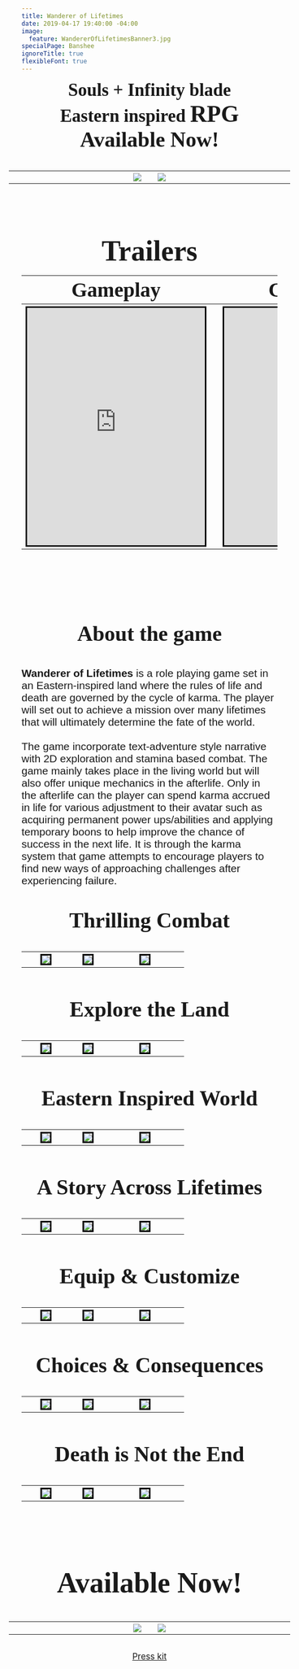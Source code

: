 ```yaml
---
title: Wanderer of Lifetimes
date: 2019-04-17 19:40:00 -04:00
image:
  feature: WandererOfLifetimesBanner3.jpg
specialPage: Banshee
ignoreTitle: true
flexibleFont: true
---
```


<div align="center" style="margin: 0 -25px 0 -25px; padding: 0em 0 0em 0; font-family: oldstyle; font-size: 2.5em; font-weight: bold;">Souls + Infinity blade
<br>
Eastern inspired <span style="font-size: 130%;">RPG</span>
</div>

<div align="center" style="padding: 0em 0 0.5em 0; font-family: oldstyle; font-size: 3em; font-weight: bold;">Available Now!</div>

<div style="margin: 0 -25px 0 -25px;">
<table style="undefined;table-layout: fixed; width: 100%">
<colgroup>
<col style="width: 50%">
<col style="width: 0%">
<col style="width: 50%">
</colgroup>
<tr>
  <th align="right" class="tg-0lax" >
    <a href="https://itunes.apple.com/us/app/wanderer-of-lifetimes/id1455732382?ls=1&mt=8"><img src="/images/badge/Apple-Badge.png"></a>
  </th>
  <th class="tg-0lax"></th>
  <th align="left" class="tg-0lax" >
    <a href="https://play.google.com/store/apps/details?id=com.PaperTinker.WandererofLifetimes"><img src="/images/badge/GooglePlay-Badge.png"></a>
  </th>
</tr>
</table>
</div>

<div align="center" style="padding: 1.5em 0 0em 0; font-family: oldstyle; font-size: 4em; font-weight: bold;">Trailers</div>

<table style="undefined;table-layout: fixed; width: 100%">
<colgroup>
<col style="width: 47.5%">
<col style="width: 5%">
<col style="width: 47.5%">
</colgroup>
<tr>
  <th class="tg-0lax" >
    <div align="center" style="font-family: oldstyle; font-size: 2.5em; font-weight: bold;">Gameplay</div>
  </th>
  <th class="tg-0lax"></th>
  <th class="tg-0lax" >
    <div align="center" style="font-family: oldstyle; font-size: 2.5em; font-weight: bold;">Cinematic</div>
  </th>
</tr>
<tr>
  <th class="tg-0lax" >
    <iframe style="border: 3px solid black;"  width="350" height="467" src="https://www.youtube.com/embed/vwKn-h82kRM?rel=0" frameborder="0" allow="accelerometer; autoplay; encrypted-media; gyroscope; picture-in-picture" allowfullscreen></iframe>
  </th>
  <th class="tg-0lax"></th>
  <th class="tg-0lax" >
    <iframe style="border: 3px solid black;"  width="350" height="467" src="https://www.youtube.com/embed/Tb_MDkFzu8g?rel=0" frameborder="0" allow="accelerometer; autoplay; encrypted-media; gyroscope; picture-in-picture" allowfullscreen></iframe>
  </th>
</tr>
</table>

<div align="center" style="padding: 3em 0 1em 0; font-family: oldstyle; font-size: 3em; font-weight: bold;">About the game</div>
<div align="left" style="font-family: arial; font-size: 1.5em; font-weight: normal;"><b>Wanderer of Lifetimes</b> is a role playing game set in an Eastern-inspired land where the rules of life and death are governed by the cycle of karma. The player will set out to achieve a mission over many lifetimes that will ultimately determine the fate of the world.
<br><br>
The game incorporate text-adventure style narrative with 2D exploration and stamina based combat. The game mainly takes place in the living world but will also offer unique mechanics in the afterlife. Only in the afterlife can the player can spend karma accrued in life for various adjustment to their avatar such as acquiring permanent power ups/abilities and applying temporary boons to help improve the chance of success in the next life. It is through the karma system that game attempts to encourage players to find new ways of approaching challenges after experiencing failure.</div>

<div align="center" style="padding: 1em 0 0.5em 0; font-family: oldstyle; font-size: 3em; font-weight: bold;">Thrilling Combat</div>
<table style="undefined;table-layout: fixed; width: 100%">
<colgroup>
<col style="width: 30%">
<col style="width: 5%">
<col style="width: 30%">
<col style="width: 5%">
<col style="width: 30%">
</colgroup>
<tr>
  <th class="tg-0lax" >
    <a href="/images/Lifetimes/Screenshots/website_combat1.jpg" data-lightbox="lifetimes_combat"><img style="border: 3px solid black;" src="/images/Lifetimes/Screenshots_small/website_combat1.jpg"></a>
  </th>
  <th class="tg-0lax"></th>
  <th align="left" class="tg-0lax" >
    <a href="/images/Lifetimes/Screenshots/website_combat2.jpg" data-lightbox="lifetimes_combat"><img style="border: 3px solid black;"  src="/images/Lifetimes/Screenshots_small/website_combat2.jpg"></a>
  </th>
<th class="tg-0lax"></th>
  <th align="left" class="tg-0lax" >
    <a href="/images/Lifetimes/Screenshots/website_combat8.jpg" data-lightbox="lifetimes_combat"><img style="border: 3px solid black;"  src="/images/Lifetimes/Screenshots_small/website_combat8.jpg"></a>
  </th>
</tr>
<a href="/images/Lifetimes/Screenshots/website_combat3.jpg" data-lightbox="lifetimes_combat"></a>
<a href="/images/Lifetimes/Screenshots/website_combat4.jpg" data-lightbox="lifetimes_combat"></a>
<a href="/images/Lifetimes/Screenshots/website_combat5.jpg" data-lightbox="lifetimes_combat"></a>
<a href="/images/Lifetimes/Screenshots/website_combat6.jpg" data-lightbox="lifetimes_combat"></a>
<a href="/images/Lifetimes/Screenshots/website_combat7.jpg" data-lightbox="lifetimes_combat"></a>
<a href="/images/Lifetimes/Screenshots/website_combat9.jpg" data-lightbox="lifetimes_combat"></a>
<a href="/images/Lifetimes/Screenshots/website_combat10.jpg" data-lightbox="lifetimes_combat"></a>
</table>

<div align="center" style="padding: 1em 0 0.5em 0; font-family: oldstyle; font-size: 3em; font-weight: bold;">Explore the Land</div>
<table style="undefined;table-layout: fixed; width: 100%">
<colgroup>
<col style="width: 30%">
<col style="width: 5%">
<col style="width: 30%">
<col style="width: 5%">
<col style="width: 30%">
</colgroup>
<tr>
  <th class="tg-0lax" >
    <a href="/images/Lifetimes/Screenshots/website_explore1.jpg" data-lightbox="lifetimes_explore"><img style="border: 3px solid black;" src="/images/Lifetimes/Screenshots_small/website_explore1.jpg"></a>
  </th>
  <th class="tg-0lax"></th>
  <th align="left" class="tg-0lax" >
    <a href="/images/Lifetimes/Screenshots/website_explore2.jpg" data-lightbox="lifetimes_explore"><img style="border: 3px solid black;"  src="/images/Lifetimes/Screenshots_small/website_explore2.jpg"></a>
  </th>
<th class="tg-0lax"></th>
  <th align="left" class="tg-0lax" >
    <a href="/images/Lifetimes/Screenshots/website_explore3.jpg" data-lightbox="lifetimes_explore"><img style="border: 3px solid black;"  src="/images/Lifetimes/Screenshots_small/website_explore3.jpg"></a>
  </th>
</tr>
<a href="/images/Lifetimes/Screenshots/website_explore4.jpg" data-lightbox="lifetimes_explore"></a>
</table>



<div align="center" style="padding: 1em 0 0.5em 0; font-family: oldstyle; font-size: 3em; font-weight: bold;">Eastern Inspired World</div>
<table style="undefined;table-layout: fixed; width: 100%">
<colgroup>
<col style="width: 30%">
<col style="width: 5%">
<col style="width: 30%">
<col style="width: 5%">
<col style="width: 30%">
</colgroup>
<tr>
  <th class="tg-0lax" >
    <a href="/images/Lifetimes/Screenshots/website_city1.jpg" data-lightbox="lifetimes_city"><img style="border: 3px solid black;" src="/images/Lifetimes/Screenshots_small/website_city1.jpg"></a>
  </th>
  <th class="tg-0lax"></th>
  <th align="left" class="tg-0lax" >
    <a href="/images/Lifetimes/Screenshots/website_city2.jpg" data-lightbox="lifetimes_city"><img style="border: 3px solid black;"  src="/images/Lifetimes/Screenshots_small/website_city2.jpg"></a>
  </th>
<th class="tg-0lax"></th>
  <th align="left" class="tg-0lax" >
    <a href="/images/Lifetimes/Screenshots/website_city3.jpg" data-lightbox="lifetimes_city"><img style="border: 3px solid black;"  src="/images/Lifetimes/Screenshots_small/website_city3.jpg"></a>
  </th>
</tr>
<a href="/images/Lifetimes/Screenshots/website_city4.jpg" data-lightbox="lifetimes_city"></a>
</table>



<div align="center" style="padding: 1em 0 0.5em 0; font-family: oldstyle; font-size: 3em; font-weight: bold;">A Story Across Lifetimes</div>
<table style="undefined;table-layout: fixed; width: 100%">
<colgroup>
<col style="width: 30%">
<col style="width: 5%">
<col style="width: 30%">
<col style="width: 5%">
<col style="width: 30%">
</colgroup>
<tr>
  <th class="tg-0lax" >
    <a href="/images/Lifetimes/Screenshots/website_story1.jpg" data-lightbox="lifetimes_story"><img style="border: 3px solid black;" src="/images/Lifetimes/Screenshots_small/website_story1.jpg"></a>
  </th>
  <th class="tg-0lax"></th>
  <th align="left" class="tg-0lax" >
    <a href="/images/Lifetimes/Screenshots/website_story2.jpg" data-lightbox="lifetimes_story"><img style="border: 3px solid black;"  src="/images/Lifetimes/Screenshots_small/website_story2.jpg"></a>
  </th>
<th class="tg-0lax"></th>
  <th align="left" class="tg-0lax" >
    <a href="/images/Lifetimes/Screenshots/website_story3.jpg" data-lightbox="lifetimes_story"><img style="border: 3px solid black;"  src="/images/Lifetimes/Screenshots_small/website_story3.jpg"></a>
  </th>
</tr>
<a href="/images/Lifetimes/Screenshots/website_story4.jpg" data-lightbox="lifetimes_story"></a>
<a href="/images/Lifetimes/Screenshots/website_story5.jpg" data-lightbox="lifetimes_story"></a>
</table>



<div align="center" style="padding: 1em 0 0.5em 0; font-family: oldstyle; font-size: 3em; font-weight: bold;">Equip & Customize</div>
<table style="undefined;table-layout: fixed; width: 100%">
<colgroup>
<col style="width: 30%">
<col style="width: 5%">
<col style="width: 30%">
<col style="width: 5%">
<col style="width: 30%">
</colgroup>
<tr>
  <th class="tg-0lax" >
    <a href="/images/Lifetimes/Screenshots/website_stat1.jpg" data-lightbox="lifetimes_customize"><img style="border: 3px solid black;" src="/images/Lifetimes/Screenshots_small/website_stat1.jpg"></a>
  </th>
  <th class="tg-0lax"></th>
  <th align="left" class="tg-0lax" >
    <a href="/images/Lifetimes/Screenshots/website_shop1.jpg" data-lightbox="lifetimes_customize"><img style="border: 3px solid black;"  src="/images/Lifetimes/Screenshots_small/website_shop1.jpg"></a>
  </th>
<th class="tg-0lax"></th>
  <th align="left" class="tg-0lax" >
    <a href="/images/Lifetimes/Screenshots/website_item1.jpg" data-lightbox="lifetimes_customize"><img style="border: 3px solid black;"  src="/images/Lifetimes/Screenshots_small/website_item1.jpg"></a>
  </th>
</tr>
<a href="/images/Lifetimes/Screenshots/website_item2.jpg" data-lightbox="lifetimes_customize"></a>
<a href="/images/Lifetimes/Screenshots/website_item3.jpg" data-lightbox="lifetimes_customize"></a>
<a href="/images/Lifetimes/Screenshots/website_item4.jpg" data-lightbox="lifetimes_customize"></a>
<a href="/images/Lifetimes/Screenshots/website_item5.jpg" data-lightbox="lifetimes_customize"></a>
<a href="/images/Lifetimes/Screenshots/website_item6.jpg" data-lightbox="lifetimes_customize"></a>
<a href="/images/Lifetimes/Screenshots/website_item7.jpg" data-lightbox="lifetimes_customize"></a>
<a href="/images/Lifetimes/Screenshots/website_item8.jpg" data-lightbox="lifetimes_customize"></a>
<a href="/images/Lifetimes/Screenshots/website_item9.jpg" data-lightbox="lifetimes_customize"></a>
</table>



<div align="center" style="padding: 1em 0 0.5em 0; font-family: oldstyle; font-size: 3em; font-weight: bold;">Choices & Consequences</div>
<table style="undefined;table-layout: fixed; width: 100%">
<colgroup>
<col style="width: 30%">
<col style="width: 5%">
<col style="width: 30%">
<col style="width: 5%">
<col style="width: 30%">
</colgroup>
<tr>
  <th class="tg-0lax" >
    <a href="/images/Lifetimes/Screenshots/website_scenario1.jpg" data-lightbox="lifetimes_scene"><img style="border: 3px solid black;" src="/images/Lifetimes/Screenshots_small/website_scenario1.jpg"></a>
  </th>
  <th class="tg-0lax"></th>
  <th align="left" class="tg-0lax" >
    <a href="/images/Lifetimes/Screenshots/website_scenario2.jpg" data-lightbox="lifetimes_scene"><img style="border: 3px solid black;"  src="/images/Lifetimes/Screenshots_small/website_scenario2.jpg"></a>
  </th>
<th class="tg-0lax"></th>
  <th align="left" class="tg-0lax" >
    <a href="/images/Lifetimes/Screenshots/website_scenario3.jpg" data-lightbox="lifetimes_scene"><img style="border: 3px solid black;"  src="/images/Lifetimes/Screenshots_small/website_scenario3.jpg"></a>
  </th>
</tr>
<a href="/images/Lifetimes/Screenshots/website_scenario4.jpg" data-lightbox="lifetimes_scene"></a>
<a href="/images/Lifetimes/Screenshots/website_scenario5.jpg" data-lightbox="lifetimes_scene"></a>
</table>


<div align="center" style="padding: 1em 0 0.5em 0; font-family: oldstyle; font-size: 3em; font-weight: bold;">Death is Not the End</div>
<table style="undefined;table-layout: fixed; width: 100%">
<colgroup>
<col style="width: 30%">
<col style="width: 5%">
<col style="width: 30%">
<col style="width: 5%">
<col style="width: 30%">
</colgroup>
<tr>
  <th class="tg-0lax" >
    <a href="/images/Lifetimes/Screenshots/website_afterLife_home1.jpg" data-lightbox="lifetimes_death"><img style="border: 3px solid black;" src="/images/Lifetimes/Screenshots_small/website_afterLife_home1.jpg"></a>
  </th>
  <th class="tg-0lax"></th>
  <th align="left" class="tg-0lax" >
    <a href="/images/Lifetimes/Screenshots/website_afterLife_birthPlace1.jpg" data-lightbox="lifetimes_death"><img style="border: 3px solid black;"  src="/images/Lifetimes/Screenshots_small/website_afterLife_birthPlace1.jpg"></a>
  </th>
<th class="tg-0lax"></th>
  <th align="left" class="tg-0lax" >
    <a href="/images/Lifetimes/Screenshots/website_afterLife_power1.jpg" data-lightbox="lifetimes_death"><img style="border: 3px solid black;"  src="/images/Lifetimes/Screenshots_small/website_afterLife_power1.jpg"></a>
  </th>
</tr>
<a href="/images/Lifetimes/Screenshots/website_afterLife_power2.jpg" data-lightbox="lifetimes_death"></a>
<a href="/images/Lifetimes/Screenshots/website_afterLife_power3.jpg" data-lightbox="lifetimes_death"></a>
<a href="/images/Lifetimes/Screenshots/website_afterLife_power4.jpg" data-lightbox="lifetimes_death"></a>
<a href="/images/Lifetimes/Screenshots/website_afterLife_power5.jpg" data-lightbox="lifetimes_death"></a>
<a href="/images/Lifetimes/Screenshots/website_afterLife_upbringing1.jpg" data-lightbox="lifetimes_death"></a>
<a href="/images/Lifetimes/Screenshots/website_afterLife_upbringing2.jpg" data-lightbox="lifetimes_death"></a>
<a href="/images/Lifetimes/Screenshots/website_afterLife_reborn1.jpg" data-lightbox="lifetimes_death"></a>
</table>

<div align="center" style="padding: 2em 0 0.5em 0; font-family: oldstyle; font-size: 4em; font-weight: bold;">Available Now!</div>

<div style="margin: 0 -25px 0 -25px;">
<table style="undefined;table-layout: fixed; width: 100%">
<colgroup>
<col style="width: 50%">
<col style="width: 0%">
<col style="width: 50%">
</colgroup>
<tr>
  <th align="right" class="tg-0lax" >
    <a href="https://itunes.apple.com/us/app/wanderer-of-lifetimes/id1455732382?ls=1&mt=8"><img src="/images/badge/Apple-Badge.png"></a>
  </th>
  <th class="tg-0lax"></th>
  <th align="left" class="tg-0lax" >
    <a href="https://play.google.com/store/apps/details?id=com.PaperTinker.WandererofLifetimes"><img src="/images/badge/GooglePlay-Badge.png"></a>
  </th>
</tr>
</table>
</div>
<div align="center" style="font-size:1.2em;padding: 1em 0 0em 0; font-weight: normal;">
	<a href="https://papertinker.com/games/lifetimes-press-kit/">Press kit</a>
</div>